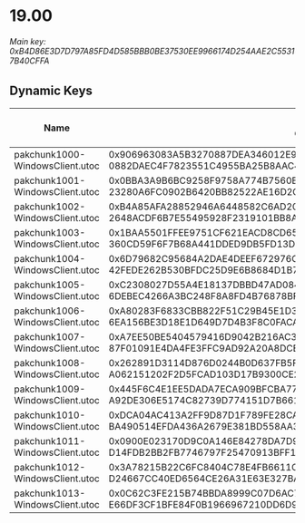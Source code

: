 # 19.00

###### *Main key: 0xB4D86E3D7D797A85FD4D585BBB0BE37530EE9966174D254AAE2C55317B40CFFA*

## Dynamic Keys

| Name                              | Key</br>GUID                                                                                            | High Res Textures |
|-----------------------------------|---------------------------------------------------------------------------------------------------------|-------------------|
| pakchunk1000-WindowsClient.utoc   | 0x906963083A5B3270887DEA346012E904A0E15FA9CB94269945EEB69926123D3B</br>0882DAEC4F7823551C4955BA25B8AAC4 | ❌                 |
| pakchunk1001-WindowsClient.utoc   | 0x0BBA3A9B6BC9258F9758A774B7560B04F54B60232035BB75D1DFE2B71E568E77</br>23280A6FC0902B6420BB82522AE16D2C | ❌                 |
| pakchunk1002-WindowsClient.utoc   | 0xB4A85AFA28852946A6448582C6AD203AD6CDFC6D41E49E5E388125031F53DEB7</br>2648ACDF6B7E55495928F2319101BB8A | ❌                 |
| pakchunk1003-WindowsClient.utoc   | 0x1BAA5501FFEE9751CF621EACD8CD65F06E219FADA377091C6DE81E2E8C4BED8D</br>360CD59F6F7B68A441DDED9DB5FD13D7 | ❌                 |
| pakchunk1004-WindowsClient.utoc   | 0x6D79682C95684A2DAE4DEEF672976C07CA409943CACE6C703C2D863E11C55619</br>42FEDE262B530BFDC25D9E6B8684D1B7 | ❌                 |
| pakchunk1005-WindowsClient.utoc   | 0xC2308027D55A4E18137DBBD47AD0845901628B91A675F3F0142BF12EFE62A7F8</br>6DEBEC4266A3BC248F8A8FD4B76878BF | ❌                 |
| pakchunk1006-WindowsClient.utoc   | 0xA80283F6833CBB822F51C29B45E1D331A2E0EC6B472C17279B3F3EFAFC3007AA</br>6EA156BE3D18E1D649D7D4B3F8C0FACA | ❌                 |
| pakchunk1007-WindowsClient.utoc   | 0xA7EE50BE5404579416D9042B216AC39E7B6184D37D574C172BE65D9A2C3BD6ED</br>87F01091E4DA4FE3FFC9AD92A20A8DCE | ❌                 |
| pakchunk1008-WindowsClient.utoc   | 0x262891D3114D876D0244B0D637FB5F8DA7A8A36C9B029775850077EB8FE2B937</br>A062151202F2D5FCAD103D17B9300CE2 | ❌                 |
| pakchunk1009-WindowsClient.utoc   | 0x445F6C4E1EE5DADA7ECA909BFCBA7759E31F044C6F9362D251B8A6D38C6C089A</br>A92DE306E5174C82739D774151D7B661 | ❌                 |
| pakchunk1010-WindowsClient.utoc   | 0xDCA04AC413A2FF9D87D1F789FE28CAC511E4FA5175CC80F4B88A637744FBFC17</br>BA490514EFDA436A2679E381BD558AA3 | ❌                 |
| pakchunk1011-WindowsClient.utoc   | 0x0900E023170D9C0A146E84278DA7D9018BD5ED4A97F8D79F1935C57779BEA057</br>D14FDB2BB2FB7746797F25470913BFF1 | ❌                 |
| pakchunk1012-WindowsClient.utoc   | 0x3A78215B22C6FC8404C78E4FB6611C9AA007B9589652C4D20D0DF5120461C993</br>D24667CC40ED6564CE26A31E63E327BA | ❌                 |
| pakchunk1013-WindowsClient.utoc   | 0x0C62C3FE215B74BBDA8999C07D6AC7216E7227949FB104328DE5B620141EFB3C</br>E66DF3CF1BFE84F0B1966967210DD6D9 | ❌                 |
